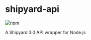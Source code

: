 # shipyard-api

[![npm][npm-image]][npm-url]

[npm-image]: https://img.shields.io/npm/v/shipyard-api.svg
[npm-url]: https://npmjs.org/package/shipyard-api

A Shipyard 3.0 API wrapper for Node.js
